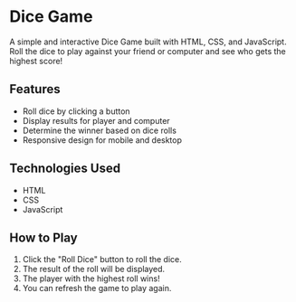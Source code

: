 # Dice Game

A simple and interactive Dice Game built with HTML, CSS, and JavaScript. Roll the dice to play against your friend or computer and see who gets the highest score!

## Features

- Roll dice by clicking a button
- Display results for player and computer
- Determine the winner based on dice rolls
- Responsive design for mobile and desktop

## Technologies Used

- HTML
- CSS
- JavaScript

## How to Play

1. Click the "Roll Dice" button to roll the dice.
2. The result of the roll will be displayed.
3. The player with the highest roll wins!
4. You can refresh the game to play again.
